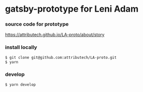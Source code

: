 # gatsby-prototype for Leni Adam

### source code for prototype
https://attributech.github.io/LA-proto/about/story

### install locally
```sh
$ git clone git@github.com:attributech/LA-proto.git
$ yarn
```
### develop
```sh
$ yarn develop
```
